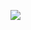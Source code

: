 ![](https://media.githubusercontent.com/media/dyzz/dyzz.github.io/master/images/selection_transparency.png)